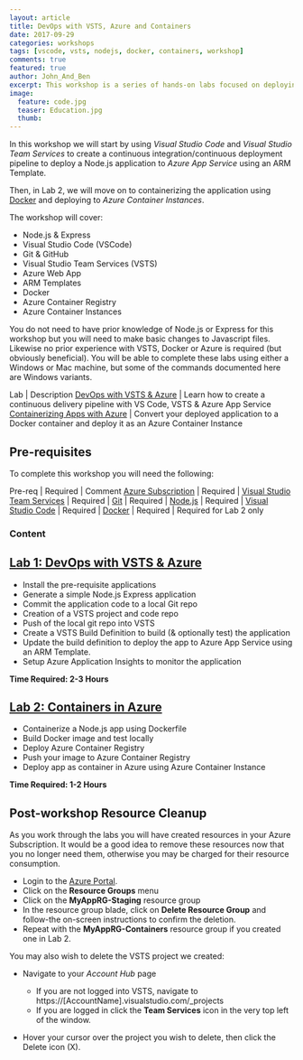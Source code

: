 ```yaml
---
layout: article
title: DevOps with VSTS, Azure and Containers
date: 2017-09-29
categories: workshops
tags: [vscode, vsts, nodejs, docker, containers, workshop]
comments: true
featured: true
author: John_And_Ben
excerpt: This workshop is a series of hands-on labs focused on deploying a Node.js app to Azure PaaS using VSTS and a DevOps approach & containers.
image:
  feature: code.jpg
  teaser: Education.jpg
  thumb: 
---
```

In this workshop we will start by using *Visual Studio Code* and *Visual Studio Team Services* to create a continuous integration/continuous deployment pipeline to deploy a Node.js application to *Azure App Service* using an ARM Template.

Then, in Lab 2, we will move on to containerizing the application using <a href="https://www.docker.com" target="_blank">Docker</a> and deploying to *Azure Container Instances*.

The workshop will cover:
* Node.js & Express
* Visual Studio Code (VSCode)
* Git & GitHub
* Visual Studio Team Services (VSTS)
* Azure Web App
* ARM Templates
* Docker
* Azure Container Registry
* Azure Container Instances

You do not need to have prior knowledge of Node.js or Express for this workshop but you will need to make basic changes to Javascript files. Likewise no prior experience with VSTS, Docker or Azure is required (but obviously beneficial). You will be able to complete these labs using either a Windows or Mac machine, but some of the commands documented here are Windows variants.

Lab | Description
<a href="/labs/devops-vsts/" target="_new">DevOps with VSTS & Azure</a> | Learn how to create a continuous delivery pipeline with VS Code, VSTS & Azure App Service
<a href="/labs/devops-containers" target="_new">Containerizing Apps with Azure</a> | Convert your deployed application to a Docker container and deploy it as an Azure Container Instance

## Pre-requisites 

To complete this workshop you will need the following:

Pre-req | Required | Comment
<a href="/guides/prereqs/subscription" target="_new">Azure Subscription</a> | Required | 
<a href="/guides/prereqs/vsts" target="_new">Visual Studio Team Services</a> | Required | 
<a href="/guides/prereqs/git" target="_new">Git</a> | Required | 
<a href="/guides/prereqs/nodejs" target="_new">Node.js</a> | Required |
<a href="/guides/prereqs/vscode" target="_new">Visual Studio Code</a> | Required | 
<a href="/guides/prereqs/docker" target="_new">Docker</a> | Required | Required for Lab 2 only

### Content

## [Lab 1: DevOps with VSTS & Azure](/labs/devops-vsts/)

* Install the pre-requisite applications
* Generate a simple Node.js Express application
* Commit the application code to a local Git repo
* Creation of a VSTS project and code repo
* Push of the local git repo into VSTS
* Create a VSTS Build Definition to build (& optionally test) the application
* Update the build definition to deploy the app to Azure App Service using an ARM Template.
* Setup Azure Application Insights to monitor the application

**Time Required: 2-3 Hours**

## [Lab 2: Containers in Azure](/labs/devops-containers)

* Containerize a Node.js app using Dockerfile
* Build Docker image and test locally
* Deploy Azure Container Registry
* Push your image to Azure Container Registry
* Deploy app as container in Azure using Azure Container Instance

**Time Required: 1-2 Hours**

## Post-workshop Resource Cleanup

As you work through the labs you will have created resources in your Azure Subscription. It would be a good idea to remove these resources now that you no longer need them, otherwise you may be charged for their resource consumption.

* Login to the [Azure Portal](http://portal.azure.com).
* Click on the **Resource Groups** menu
* Click on the **MyAppRG-Staging** resource group
* In the resource group blade, click on **Delete Resource Group** and follow-the on-screen instructions to confirm the deletion.
* Repeat with the **MyAppRG-Containers** resource group if you created one in Lab 2.

You may also wish to delete the VSTS project we created:

* Navigate to your *Account Hub* page
  * If you are not logged into VSTS, navigate to https://[AccountName].visualstudio.com/_projects
  * If you are logged in click the **Team Services** icon in the very top left of the window.

* Hover your cursor over the project you wish to delete, then click the Delete icon (X).


